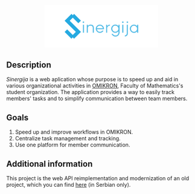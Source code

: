 <p align="center"><img src="logo.png" width="300" ></p>

## Description

_Sinergija_ is a web aplication whose purpose is to speed up and aid in various organizational activities in [OMIKRON](http://omikron.org.rs), Faculty of Mathematics's student organization. The application provides a way to easily track members' tasks and to simplify communication between team members.

## Goals

1. Speed up and improve workflows in OMIKRON.
2. Centralize task management and tracking.
3. Use one platform for member communication.

## Additional information

This project is the web API reimplementation and modernization of an old project, which you can find [here](https://github.com/ajzenhamernikola/Sinergija) (in Serbian only).
